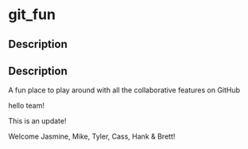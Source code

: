 # git_fun
## Description

## Description

A fun place to play around with all the collaborative features on GitHub

hello team!

This is an update!

Welcome Jasmine, Mike, Tyler, Cass, Hank & Brett!